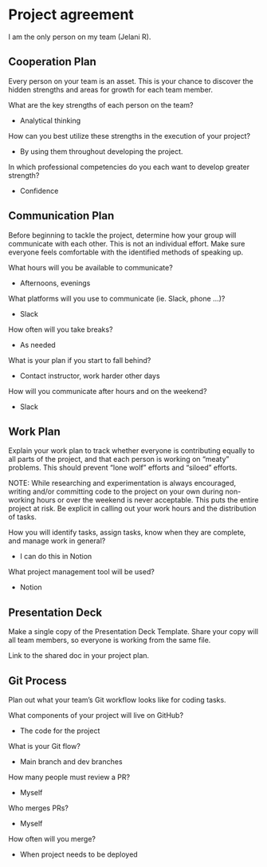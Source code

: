 # Project agreement

I am the only person on my team (Jelani R).

## Cooperation Plan

Every person on your team is an asset. This is your chance to discover the hidden strengths and areas for growth for each team member.

What are the key strengths of each person on the team?

- Analytical thinking

How can you best utilize these strengths in the execution of your project?

- By using them throughout developing the project.

In which professional competencies do you each want to develop greater strength?

- Confidence

## Communication Plan

Before beginning to tackle the project, determine how your group will communicate with each other. This is not an individual effort. Make sure everyone feels comfortable with the identified methods of speaking up.

What hours will you be available to communicate?

- Afternoons, evenings

What platforms will you use to communicate (ie. Slack, phone …)?

- Slack

How often will you take breaks?

- As needed

What is your plan if you start to fall behind?

- Contact instructor, work harder other days

How will you communicate after hours and on the weekend?

- Slack

## Work Plan

Explain your work plan to track whether everyone is contributing equally to all parts of the project, and that each person is working on “meaty” problems. This should prevent “lone wolf” efforts and “siloed” efforts.

NOTE: While researching and experimentation is always encouraged, writing and/or committing code to the project on your own during non-working hours or over the weekend is never acceptable. This puts the entire project at risk. Be explicit in calling out your work hours and the distribution of tasks.

How you will identify tasks, assign tasks, know when they are complete, and manage work in general?

- I can do this in Notion

What project management tool will be used?

- Notion

## Presentation Deck

Make a single copy of the Presentation Deck Template. Share your copy will all team members, so everyone is working from the same file.

Link to the shared doc in your project plan.

## Git Process

Plan out what your team’s Git workflow looks like for coding tasks.

What components of your project will live on GitHub?

- The code for the project

What is your Git flow?

- Main branch and dev branches

How many people must review a PR?

- Myself

Who merges PRs?

- Myself

How often will you merge?

- When project needs to be deployed
